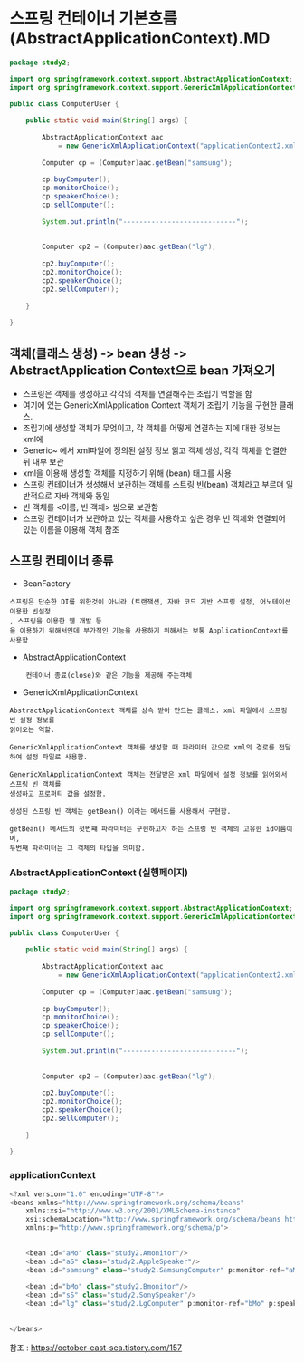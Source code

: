 # 스프링 컨테이너 기본흐름(AbstractApplicationContext).MD

```java
package study2;

import org.springframework.context.support.AbstractApplicationContext;
import org.springframework.context.support.GenericXmlApplicationContext;

public class ComputerUser {
	
	public static void main(String[] args) {
		
		AbstractApplicationContext aac
			= new GenericXmlApplicationContext("applicationContext2.xml");
		
		Computer cp = (Computer)aac.getBean("samsung");
		
		cp.buyComputer();
		cp.monitorChoice();
		cp.speakerChoice();
		cp.sellComputer();
		
		System.out.println("----------------------------");
		
		
		Computer cp2 = (Computer)aac.getBean("lg");
		
		cp2.buyComputer();
		cp2.monitorChoice();
		cp2.speakerChoice();
		cp2.sellComputer();
		
	}
	
}
```

## 객체(클래스 생성) -> bean 생성 -> AbstractApplication Context으로 bean 가져오기

- 스프링은 객체를 생성하고 각각의 객체를 연결해주는 조립기 역할을 함
- 여기에 있는 GenericXmlApplication Context 객체가 조립기 기능을 구현한 클래스.
- 조립기에 생성할 객체가 무엇이고, 각 객체를 어떻게 연결하는 지에 대한 정보는 xml에
- Generic~ 에서 xml파일에 정의된 설정 정보 읽고 객체 생성, 각각 객체를 연결한 뒤 내부 보관
- xml을 이용해 생성할 객체를 지정하기 위해 (bean) 태그를 사용
- 스프링 컨테이너가 생성해서 보관하는 객체를 스트링 빈(bean) 객체라고 부르며 일반적으로 자바 객체와 동일
- 빈 객체를 <이름, 빈 객체> 쌍으로 보관함
- 스프링 컨테이너가 보관하고 있는 객체를 사용하고 싶은 경우 빈 객체와 연결되어 있는 이름을 이용해 객체 참조

## 스프링 컨테이너 종류

- BeanFactory
```
스프링은 단순한 DI를 위한것이 아니라 (트랜잭션, 자바 코드 기반 스프링 설정, 어노테이션 이용한 빈설정
, 스프링을 이용한 웹 개발 등
을 이용하기 위해서인데 부가적인 기능을 사용하기 위해서는 보통 ApplicationContext를 사용함	
```
- AbstractApplicationContext
```
	컨테이너 종료(close)와 같은 기능을 제공해 주는객체
```

- GenericXmlApplicationContext
```
AbstractApplicationContext 객체를 상속 받아 만드는 클래스. xml 파일에서 스프링 빈 설정 정보를 
읽어오는 역할.

GenericXmlApplicationContext 객체를 생성할 때 파라미터 값으로 xml의 경로를 전달하여 설정 파일로 사용함.

GenericXmlApplicationContext 객체는 전달받은 xml 파일에서 설정 정보를 읽어와서 스프링 빈 객체를
생성하고 프로퍼티 값을 설정함.

생성된 스프링 빈 객체는 getBean() 이라는 메서드를 사용해서 구현함.

getBean() 메서드의 첫번쨰 파라미터는 구현하고자 하는 스프링 빈 객체의 고유한 id이름이며,
두번째 파라미터는 그 객체의 타입을 의미함.
```

### AbstractApplicationContext (실행페이지)
```java
package study2;

import org.springframework.context.support.AbstractApplicationContext;
import org.springframework.context.support.GenericXmlApplicationContext;

public class ComputerUser {
	
	public static void main(String[] args) {
		
		AbstractApplicationContext aac
			= new GenericXmlApplicationContext("applicationContext2.xml");
		
		Computer cp = (Computer)aac.getBean("samsung");
		
		cp.buyComputer();
		cp.monitorChoice();
		cp.speakerChoice();
		cp.sellComputer();
		
		System.out.println("----------------------------");
		
		
		Computer cp2 = (Computer)aac.getBean("lg");
		
		cp2.buyComputer();
		cp2.monitorChoice();
		cp2.speakerChoice();
		cp2.sellComputer();
		
	}
	
}
```

### applicationContext
```java
<?xml version="1.0" encoding="UTF-8"?>
<beans xmlns="http://www.springframework.org/schema/beans"
	xmlns:xsi="http://www.w3.org/2001/XMLSchema-instance"
	xsi:schemaLocation="http://www.springframework.org/schema/beans http://www.springframework.org/schema/beans/spring-beans.xsd"
	xmlns:p="http://www.springframework.org/schema/p">
	
	
	<bean id="aMo" class="study2.Amonitor"/>
	<bean id="aS" class="study2.AppleSpeaker"/>	
	<bean id="samsung" class="study2.SamsungComputer" p:monitor-ref="aMo" p:speaker-ref="aS"/>
	
	<bean id="bMo" class="study2.Bmonitor"/>
	<bean id="sS" class="study2.SonySpeaker"/>	
	<bean id="lg" class="study2.LgComputer" p:monitor-ref="bMo" p:speaker-ref="sS"/>
	
	
</beans>

```






참조 : https://october-east-sea.tistory.com/157
